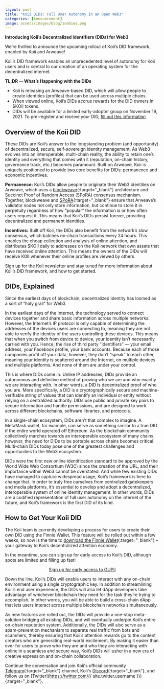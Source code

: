 ```yaml
---
layout: post
title: "Koii DIDs: Full User Autonomy in an Open Web3"
categories: [Announcement]
image: assets/images/blog/zombies.png
---
```


**Introducing Koii’s Decentralized Identifiers (DIDs) for Web3**

We’re thrilled to announce the upcoming rollout of Koii’s DID framework, enabled by Koii and Arweave!

Koii’s DID framework enables an unprecedented level of autonomy for Koii users and is central to our creation of an operating system for the decentralized internet.

**TL;DR — What’s Happening with the DIDs**

- Koii is releasing an Arweave-based DID, which will allow people to create identities (profiles) that can be used across multiple chains.
- When viewed online, Koii’s DIDs accrue rewards for the DID owners in $KOII tokens.
- DIDs will be available for a limited early-adopter group on November 19, 2021. To pre-register and receive your DID, [fill out this information](https://koii.me/DIDRegistration).

## Overview of the Koii DID

These DIDs are Koii’s answer to the longstanding problem (and opportunity) of decentralized, secure, self-sovereign identity management. As Web3 evolves into an interoperable, multi-chain reality, the ability to retain one’s identity and everything that comes with it (reputation, on-chain history, governance track, etc.) becomes paramount. Built on Arweave, Koii is uniquely positioned to provide two core benefits for DIDs: permanence and economic incentives.

**Permanence:** Koii’s DIDs allow people to originate their Web3 identities on Arweave, which uses a [blockweave](https://www.arweave.org/technology){:target="\_blank"} architecture and Succinct Proof of Random Access (SPoRA) consensus mechanism. Together, blockweave and [SPoRA](https://arweave.medium.com/the-arweave-network-is-now-running-succinct-random-proofs-of-access-spora-e2732cbcbb46?source=post_internal_links---------1----------------------------){:target="\_blank"} ensure that Arweave’s validator nodes not only store information, but continue to store it in perpetuity regardless of how “popular” the information is or how often users request it. This means that Koii’s DIDs persist forever, providing decentralized and permanent identities.

**Incentives:** Built off Koii, the DIDs also benefit from the network’s slow consensus, which batches on-chain transactions every 24 hours. This enables the cheap collection and analysis of online attention, and distributes $KOII daily to addresses on the Koii network that own assets that have received online attention. This means the owners of the DIDs will receive KOII whenever their online profiles are viewed by others.

Sign up for the Koii newsletter and stay tuned for more information about Koii’s DID framework, and how to get started.

## DIDs, Explained

Since the earliest days of blockchain, decentralized identity has loomed as a sort of “holy grail” for Web3.

In the earliest days of the Internet, the technology served to connect devices together and share basic information across multiple networks. However, the Internet’s IP protocol is only capable of determining the addresses of the devices users are connecting to, meaning they are not able to verify the identity of the users controlling these devices. This means that when you switch from device to device, your identity isn’t necessarily carried with you. Hence, the rise of third party “identifiers” — your email address, your Facebook profile, your bank accounts. Because each of those companies profit off your data, however, they don’t “speak” to each other, meaning your identity is scattered around the Internet, on multiple devices and multiple platforms. And none of them are under your control.

This is where DIDs come in. Unlike IP addresses, DIDs provide an autonomous and definitive method of proving who we are and who exactly we are interacting with. In other words, a DID is decentralized proof of who you are. More specifically, a DID is a cryptographically secure and machine-verifiable string of values that can identify an individual or entity without relying on a centralized authority. DIDs use public and private key pairs to secure information and handle permissions, and are designed to work across different blockchains, software libraries, and protocols.

In a single-chain ecosystem, DIDs aren’t that complex to imagine. A MetaMask wallet, for example, can serve as something similar to a true DID if the entire world operated off Ethereum. As the blockchain community collectively marches towards an interoperable ecosystem of many chains, however, the need for DIDs to be portable across chains becomes critical. Multi-chain DIDs today pose one of the greatest challenges and opportunities to the Web3 ecosystem.

DIDs were the first new online identification standard to be approved by the World Wide Web Consortium (W3C) since the creation of the URL, and their importance within Web3 cannot be overstated. And while few existing DIDs have managed to capture widespread usage, Koii’s framework is here to change that. In order to truly free ourselves from centralized gatekeepers and media platforms, it’s essential to develop and adopt a decentralized, interoperable system of online identity management. In other words, DIDs are a codified representation of full user autonomy on the internet of the future, and Koii’s framework is the first DID of its kind.

## How to Get Your Koii DID

The Koii team is currently developing a process for users to create their own DID using the Finnie Wallet. This feature will be rolled out within a few weeks, so now is the time to [download the Finnie Wallet](https://finnie.koii.network/){:target="\_blank"} – your gateway to Koii’s decentralized attention economy.

In the meantime, you can sign up for early access to Koii’s DID, although spots are limited and filling up fast!

<p align=center><a href="https://koii.me/DIDRegistration"><ins>Sign up for early access to GUPII</ins></a></p>

Down the line, Koii’s DIDs will enable users to interact with any on-chain environment using a single cryptographic key. In addition to streamlining Koii’s end user experience, the DIDs will also let dApp developers take advantage of whichever blockchain they need for the task they’re trying to accomplish. In other words, you will be able to build a cross-chain dApp that lets users interact across multiple blockchain networks simultaneously.

As new features are rolled out, the DIDs will provide a one-stop meta-solution bridging all existing DIDs, and will eventually underpin Koii’s entire on-chain reputation system. Additionally, the DIDs will also serve as a spam-prevention mechanism to separate real traffic from bots and scammers, thereby ensuring that Koii’s attention rewards go to the content creators who are generating real-world excitement. By making it easier than ever for users to prove who they are and who they are interacting with online in a seamless and secure way, Koii’s DIDs will usher in a new era of creative expression and on-chain collaboration.

Continue the conversation and join Koii's official community [Telegram](https://t.me/joinchat/OEHs_8T9-8ZhZmU5){:target="\_blank"} channel, Koii's [Discord](https://discord.gg/koii-network){:target="\_blank"}, and follow us on [Twitter](https://twitter.com/{{ site.twitter.username }}){:target="\_blank"}.
